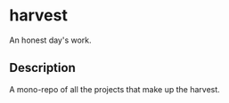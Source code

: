 # harvest
An honest day's work.

## Description

A mono-repo of all the projects that make up the harvest.
